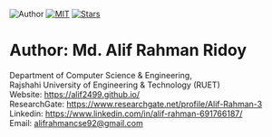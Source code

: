 ![Author](https://img.shields.io/badge/author-AlifRahmanRidoy-orange)
[![MIT](https://img.shields.io/badge/license-MIT-5eba00.svg)](https://github.com/AmitHasanShuvo/AmitHasanShuvo.github.io/blob/master/LICENSE.md)
[![Stars](https://img.shields.io/github/stars/AmitHasanShuvo/AmitHasanShuvo.github.io.svg?style=social)](https://github.com/AmitHasanShuvo/AmitHasanShuvo.github.io/stargazers)


# Author: Md. Alif Rahman Ridoy

Department of Computer Science & Engineering, </br>
Rajshahi University of Engineering & Technology (RUET) </br>
Website: https://alif2499.github.io/ </br>
ResearchGate: https://www.researchgate.net/profile/Alif-Rahman-3 </br>
Linkedin: https://www.linkedin.com/in/alif-rahman-691766187/ </br>
Email: alifrahmancse92@gmail.com
